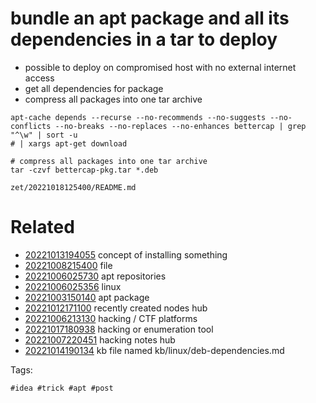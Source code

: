# bundle an apt package and all its dependencies in a tar to deploy

- possible to deploy on compromised host with no external internet access
- get all dependencies for package
- compress all packages into one tar archive

```
apt-cache depends --recurse --no-recommends --no-suggests --no-conflicts --no-breaks --no-replaces --no-enhances bettercap | grep "^\w" | sort -u
# | xargs apt-get download 

# compress all packages into one tar archive
tar -czvf bettercap-pkg.tar *.deb
```

` zet/20221018125400/README.md `

# Related

- [20221013194055](/zet/20221013194055/README.md) concept of installing something
- [20221008215400](/zet/20221008215400/README.md) file
- [20221006025730](/zet/20221006025730/README.md) apt repositories
- [20221006025356](/zet/20221006025356/README.md) linux
- [20221003150140](/zet/20221003150140/README.md) apt package
- [20221012171100](/zet/20221012171100/README.md) recently created nodes hub
- [20221006213130](/zet/20221006213130/README.md) hacking / CTF platforms
- [20221017180938](/zet/20221017180938/README.md) hacking or enumeration tool
- [20221007220451](/zet/20221007220451/README.md) hacking notes hub
- [20221014190134](/zet/20221014190134/README.md) kb file named kb/linux/deb-dependencies.md

Tags:

    #idea #trick #apt #post
